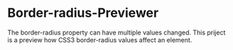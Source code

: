 # Border-radius-Previewer

The border-radius property can have multiple values changed.
This priject is a preview how CSS3 border-radius values affect an element.
